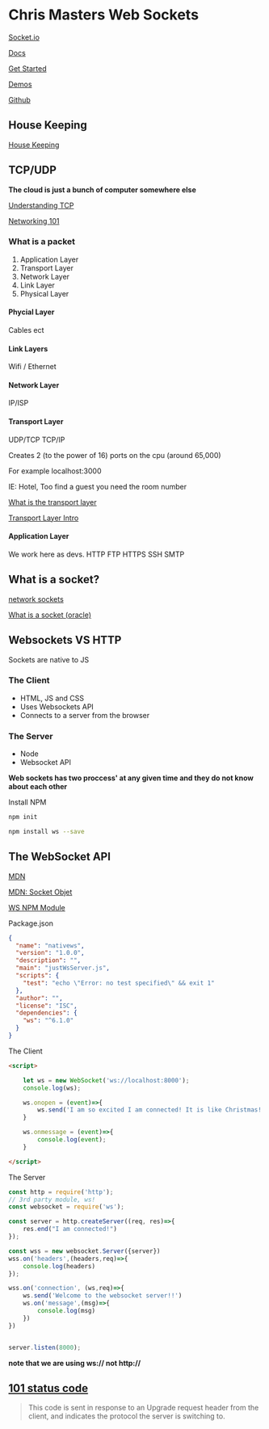 # Chris Masters Web Sockets

[Socket.io](https://socket.io/)

[Docs](https://socket.io/docs/)

[Get Started](https://socket.io/get-started/chat/)

[Demos](https://socket.io/demos/chat/)

[Github](https://github.com/socketio/socket.io)

## House Keeping

[House Keeping](https://github.com/teamallnighter/Chris-Masters-Web-Sockets/tree/main/housekeeping)

## TCP/UDP

__The cloud is just a bunch of computer somewhere else__

[Understanding TCP](https://searchnetworking.techtarget.com/tutorial/Understanding-TCP-IP#:~:text=TCP%2FIP%20is%20a%20two,packets%20into%20the%20original%20message.)

[Networking 101](https://www.enterprisenetworkingplanet.com/netsp/article.php/3593936/Networking-101--Understanding-TCP-the-Protocol.htm)

### What is a packet

1. Application Layer
2. Transport Layer
3. Network Layer
4. Link Layer
5. Physical Layer

#### Phycial Layer

Cables ect

#### Link Layers

Wifi / Ethernet

#### Network Layer

IP/ISP

#### Transport Layer

UDP/TCP
TCP/IP

Creates 2 (to the power of 16) ports on the cpu (around 65,000)

For example localhost:3000 

IE: Hotel, Too find a guest you need the room number 

[What is the transport layer](https://www.techopedia.com/definition/9760/transport-layer#:~:text=The%20transport%20layer%20is%20the,protocols%20and%20other%20network%20components.)

[Transport Layer Intro](https://www.youtube.com/watch?v=MmK8Ra8J_1o)


#### Application Layer

We work here as devs.
HTTP
FTP
HTTPS
SSH
SMTP

## What is a socket?

[network sockets](https://en.wikipedia.org/wiki/Network_socket)

[What is a socket (oracle)](https://docs.oracle.com/javase/tutorial/networking/sockets/definition.html)

## Websockets VS HTTP

Sockets are native to JS

### The Client

* HTML, JS and CSS
* Uses Websockets API
* Connects to a server from the browser 

### The Server 

* Node 
* Websocket API


__Web sockets has two proccess' at any given time and they do not know about each other__

Install NPM

```bash
npm init 
````

```bash
npm install ws --save
```

## The WebSocket API

[MDN](https://developer.mozilla.org/en-US/docs/Web/API/WebSockets_API)

[MDN: Socket Objet](https://developer.mozilla.org/en-US/docs/Web/API/WebSocket)

[WS NPM Module](https://www.npmjs.com/package/ws)

Package.json

```json
{
  "name": "nativews",
  "version": "1.0.0",
  "description": "",
  "main": "justWsServer.js",
  "scripts": {
    "test": "echo \"Error: no test specified\" && exit 1"
  },
  "author": "",
  "license": "ISC",
  "dependencies": {
    "ws": "^6.1.0"
  }
}
```

The Client

```html
<script>

    let ws = new WebSocket('ws://localhost:8000');
    console.log(ws);

    ws.onopen = (event)=>{
        ws.send('I am so excited I am connected! It is like Christmas!');
    }

    ws.onmessage = (event)=>{
        console.log(event);
    }

</script>
```

The Server

```javascript
const http = require('http');
// 3rd party module, ws!
const websocket = require('ws');

const server = http.createServer((req, res)=>{
    res.end("I am connected!")
});

const wss = new websocket.Server({server})
wss.on('headers',(headers,req)=>{
    console.log(headers)
});

wss.on('connection', (ws,req)=>{
    ws.send('Welcome to the websocket server!!')
    ws.on('message',(msg)=>{
        console.log(msg)
    })
})


server.listen(8000);
```

__note that we are using ws:// not http://__

## [101 status code](https://developer.mozilla.org/en-US/docs/Web/HTTP/Status) 

> This code is sent in response to an Upgrade request header from the client, and indicates the protocol the server is switching to.
